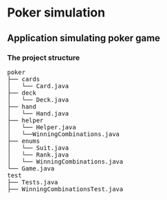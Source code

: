 # Poker simulation

## Application simulating poker game

### The project structure

<pre>
poker
├── cards
│   └── Card.java
├── deck
│   └── Deck.java
├── hand
│   └── Hand.java
├── helper
│   └── Helper.java
│   └──WinningCombinations.java
├── enums
│   └── Suit.java
│   └── Rank.java
│   └── WinningCombinations.java
└── Game.java
test
├── Tests.java
├── WinningCombinationsTest.java
</pre>
